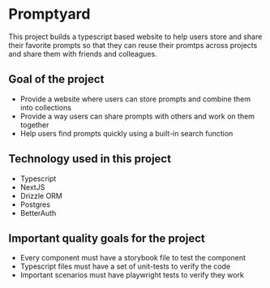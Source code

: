 # Promptyard

This project builds a typescript based website to help users store and share
their favorite prompts so that they can reuse their promtps across projects
and share them with friends and colleagues.

## Goal of the project

- Provide a website where users can store prompts and combine them into collections
- Provide a way users can share prompts with others and work on them together
- Help users find prompts quickly using a built-in search function

## Technology used in this project

- Typescript
- NextJS
- Drizzle ORM
- Postgres
- BetterAuth

## Important quality goals for the project

- Every component must have a storybook file to test the component
- Typescript files must have a set of unit-tests to verify the code
- Important scenarios must have playwright tests to verify they work


